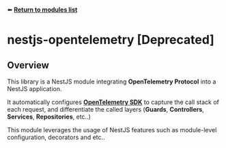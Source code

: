 ⬅️ [**Return to modules list**](../../README.md)

# nestjs-opentelemetry [Deprecated]

## Overview
This library is a NestJS module integrating **OpenTelemetry Protocol** into a NestJS application.

It automatically configures [**OpenTelemetry SDK**](https://www.npmjs.com/package/@opentelemetry/sdk-node) to capture the call stack of each request, and differentiate the called layers (**Guards**, **Controllers**, **Services**, **Repositories**, etc..)

This module leverages the usage of NestJS features such as module-level configuration, decorators and etc..
 
